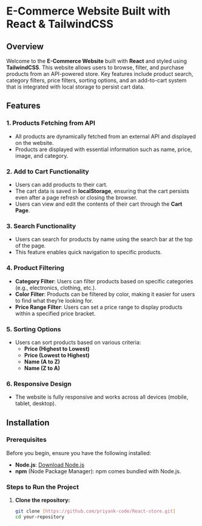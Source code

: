 # E-Commerce Website Built with React & TailwindCSS

## Overview

Welcome to the **E-Commerce Website** built with **React** and styled using **TailwindCSS**. This website allows users to browse, filter, and purchase products from an API-powered store. Key features include product search, category filters, price filters, sorting options, and an add-to-cart system that is integrated with local storage to persist cart data.

## Features

### 1. **Products Fetching from API**
   - All products are dynamically fetched from an external API and displayed on the website.
   - Products are displayed with essential information such as name, price, image, and category.

### 2. **Add to Cart Functionality**
   - Users can add products to their cart.
   - The cart data is saved in **localStorage**, ensuring that the cart persists even after a page refresh or closing the browser.
   - Users can view and edit the contents of their cart through the **Cart Page**.

### 3. **Search Functionality**
   - Users can search for products by name using the search bar at the top of the page.
   - This feature enables quick navigation to specific products.

### 4. **Product Filtering**
   - **Category Filter**: Users can filter products based on specific categories (e.g., electronics, clothing, etc.).
   - **Color Filter**: Products can be filtered by color, making it easier for users to find what they’re looking for.
   - **Price Range Filter**: Users can set a price range to display products within a specified price bracket.

### 5. **Sorting Options**
   - Users can sort products based on various criteria:
     - **Price (Highest to Lowest)**
     - **Price (Lowest to Highest)**
     - **Name (A to Z)**
     - **Name (Z to A)**

### 6. **Responsive Design**
   - The website is fully responsive and works across all devices (mobile, tablet, desktop).

## Installation

### Prerequisites

Before you begin, ensure you have the following installed:

- **Node.js**: [Download Node.js](https://nodejs.org/)
- **npm** (Node Package Manager): npm comes bundled with Node.js.

### Steps to Run the Project

1. **Clone the repository:**

   ```bash
   git clone [https://github.com/priyank-code/React-store.git]
   cd your-repository
